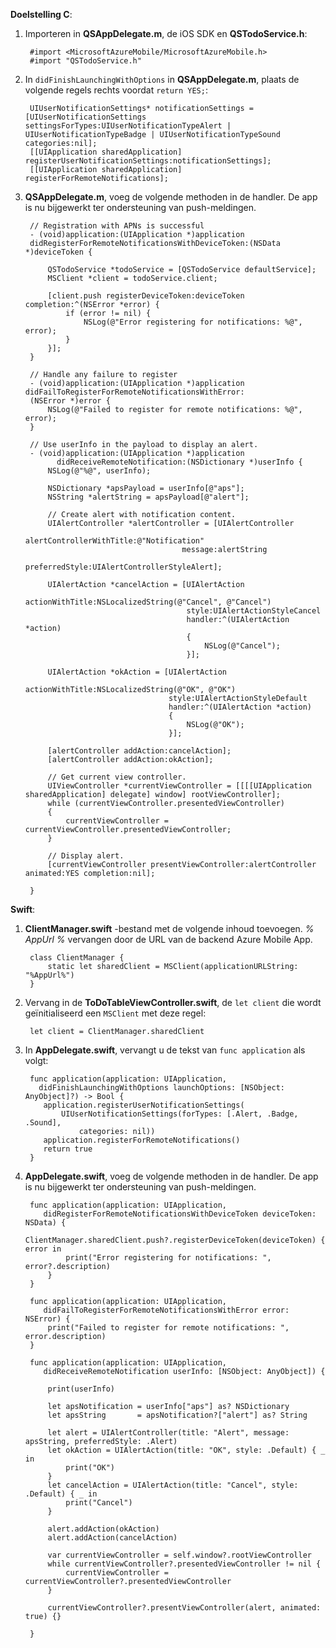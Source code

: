 
**Doelstelling C**:

1. Importeren in **QSAppDelegate.m**, de iOS SDK en **QSTodoService.h**:
        
        #import <MicrosoftAzureMobile/MicrosoftAzureMobile.h>
        #import "QSTodoService.h"

2. In `didFinishLaunchingWithOptions` in **QSAppDelegate.m**, plaats de volgende regels rechts voordat `return YES;`:

        UIUserNotificationSettings* notificationSettings = [UIUserNotificationSettings settingsForTypes:UIUserNotificationTypeAlert | UIUserNotificationTypeBadge | UIUserNotificationTypeSound categories:nil];
        [[UIApplication sharedApplication] registerUserNotificationSettings:notificationSettings];
        [[UIApplication sharedApplication] registerForRemoteNotifications];

3. **QSAppDelegate.m**, voeg de volgende methoden in de handler. De app is nu bijgewerkt ter ondersteuning van push-meldingen. 

        // Registration with APNs is successful
        - (void)application:(UIApplication *)application
        didRegisterForRemoteNotificationsWithDeviceToken:(NSData *)deviceToken {
        
            QSTodoService *todoService = [QSTodoService defaultService];
            MSClient *client = todoService.client;
        
            [client.push registerDeviceToken:deviceToken completion:^(NSError *error) {
                if (error != nil) {
                    NSLog(@"Error registering for notifications: %@", error);
                }
            }];
        }
        
        // Handle any failure to register
        - (void)application:(UIApplication *)application didFailToRegisterForRemoteNotificationsWithError:
        (NSError *)error {
            NSLog(@"Failed to register for remote notifications: %@", error);
        }
        
        // Use userInfo in the payload to display an alert.
        - (void)application:(UIApplication *)application
              didReceiveRemoteNotification:(NSDictionary *)userInfo {
            NSLog(@"%@", userInfo);
        
            NSDictionary *apsPayload = userInfo[@"aps"];
            NSString *alertString = apsPayload[@"alert"];
        
            // Create alert with notification content.
            UIAlertController *alertController = [UIAlertController
                                          alertControllerWithTitle:@"Notification"
                                          message:alertString
                                          preferredStyle:UIAlertControllerStyleAlert];
        
            UIAlertAction *cancelAction = [UIAlertAction
                                           actionWithTitle:NSLocalizedString(@"Cancel", @"Cancel")
                                           style:UIAlertActionStyleCancel
                                           handler:^(UIAlertAction *action)
                                           {
                                               NSLog(@"Cancel");
                                           }];
            
            UIAlertAction *okAction = [UIAlertAction
                                       actionWithTitle:NSLocalizedString(@"OK", @"OK")
                                       style:UIAlertActionStyleDefault
                                       handler:^(UIAlertAction *action)
                                       {
                                           NSLog(@"OK");
                                       }];
            
            [alertController addAction:cancelAction];
            [alertController addAction:okAction];
            
            // Get current view controller.
            UIViewController *currentViewController = [[[[UIApplication sharedApplication] delegate] window] rootViewController];
            while (currentViewController.presentedViewController)
            {
                currentViewController = currentViewController.presentedViewController;
            }
            
            // Display alert.
            [currentViewController presentViewController:alertController animated:YES completion:nil];
        
        }

**Swift**:

1. **ClientManager.swift** -bestand met de volgende inhoud toevoegen. _% AppUrl %_ vervangen door de URL van de backend Azure Mobile App.
        
        class ClientManager {
            static let sharedClient = MSClient(applicationURLString: "%AppUrl%")
        }

2. Vervang in de **ToDoTableViewController.swift**, de `let client` die wordt geïnitialiseerd een `MSClient` met deze regel:

        let client = ClientManager.sharedClient
 
3. In **AppDelegate.swift**, vervangt u de tekst van `func application` als volgt:

        func application(application: UIApplication,
          didFinishLaunchingWithOptions launchOptions: [NSObject: AnyObject]?) -> Bool {
           application.registerUserNotificationSettings(
               UIUserNotificationSettings(forTypes: [.Alert, .Badge, .Sound],
                   categories: nil))
           application.registerForRemoteNotifications()
           return true
        }

2. **AppDelegate.swift**, voeg de volgende methoden in de handler. De app is nu bijgewerkt ter ondersteuning van push-meldingen.
   
        func application(application: UIApplication,
           didRegisterForRemoteNotificationsWithDeviceToken deviceToken: NSData) {
            ClientManager.sharedClient.push?.registerDeviceToken(deviceToken) { error in
                print("Error registering for notifications: ", error?.description)
            }
        }
        
        func application(application: UIApplication,
           didFailToRegisterForRemoteNotificationsWithError error: NSError) {
            print("Failed to register for remote notifications: ", error.description)
        }
        
        func application(application: UIApplication,
           didReceiveRemoteNotification userInfo: [NSObject: AnyObject]) {
            
            print(userInfo)
            
            let apsNotification = userInfo["aps"] as? NSDictionary
            let apsString       = apsNotification?["alert"] as? String
            
            let alert = UIAlertController(title: "Alert", message: apsString, preferredStyle: .Alert)
            let okAction = UIAlertAction(title: "OK", style: .Default) { _ in
                print("OK")
            }
            let cancelAction = UIAlertAction(title: "Cancel", style: .Default) { _ in
                print("Cancel")
            }
            
            alert.addAction(okAction)
            alert.addAction(cancelAction)
            
            var currentViewController = self.window?.rootViewController
            while currentViewController?.presentedViewController != nil {
                currentViewController = currentViewController?.presentedViewController
            }
            
            currentViewController?.presentViewController(alert, animated: true) {}
            
        }
            
